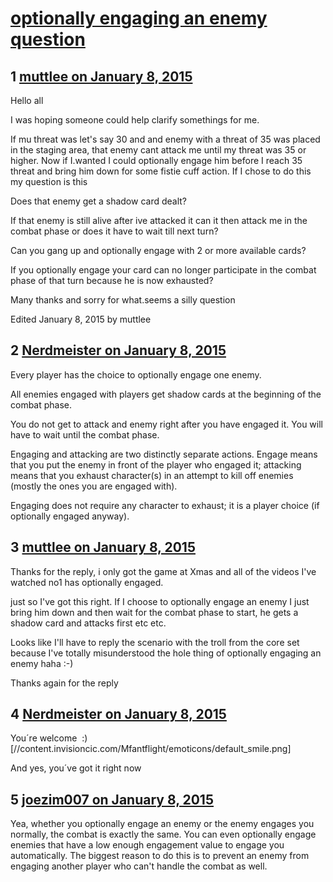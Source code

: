 # [optionally engaging an enemy question](https://community.fantasyflightgames.com/topic/131240-optionally-engaging-an-enemy-question/)

## 1 [muttlee on January 8, 2015](https://community.fantasyflightgames.com/topic/131240-optionally-engaging-an-enemy-question/?do=findComment&comment=1397411)

Hello all

I was hoping someone could help clarify somethings for me.

If mu threat was let's say 30 and and enemy with a threat of 35 was placed in the staging area, that enemy cant attack me until my threat was 35 or higher. Now if I.wanted I could optionally engage him before I reach 35 threat and bring him down for some fistie cuff action. If I chose to do this my question is this

Does that enemy get a shadow card dealt?

If that enemy is still alive after ive attacked it can it then attack me in the combat phase or does it have to wait till next turn?

Can you gang up and optionally engage with 2 or more available cards?

If you optionally engage your card can no longer participate in the combat phase of that turn because he is now exhausted?

Many thanks and sorry for what.seems a silly question

Edited January 8, 2015 by muttlee

## 2 [Nerdmeister on January 8, 2015](https://community.fantasyflightgames.com/topic/131240-optionally-engaging-an-enemy-question/?do=findComment&comment=1397418)

Every player has the choice to optionally engage one enemy.

All enemies engaged with players get shadow cards at the beginning of the combat phase.

You do not get to attack and enemy right after you have engaged it. You will have to wait until the combat phase.

Engaging and attacking are two distinctly separate actions. Engage means that you put the enemy in front of the player who engaged it; attacking means that you exhaust character(s) in an attempt to kill off enemies (mostly the ones you are engaged with).

Engaging does not require any character to exhaust; it is a player choice (if optionally engaged anyway).

## 3 [muttlee on January 8, 2015](https://community.fantasyflightgames.com/topic/131240-optionally-engaging-an-enemy-question/?do=findComment&comment=1397435)

Thanks for the reply, i only got the game at Xmas and all of the videos I've watched no1 has optionally engaged.

just so I've got this right. If I choose to optionally engage an enemy I just bring him down and then wait for the combat phase to start, he gets a shadow card and attacks first etc etc.

Looks like I'll have to reply the scenario with the troll from the core set because I've totally misunderstood the hole thing of optionally engaging an enemy haha :-)

Thanks again for the reply

## 4 [Nerdmeister on January 8, 2015](https://community.fantasyflightgames.com/topic/131240-optionally-engaging-an-enemy-question/?do=findComment&comment=1397472)

You´re welcome  :) [//content.invisioncic.com/Mfantflight/emoticons/default_smile.png]

And yes, you´ve got it right now

## 5 [joezim007 on January 8, 2015](https://community.fantasyflightgames.com/topic/131240-optionally-engaging-an-enemy-question/?do=findComment&comment=1397663)

Yea, whether you optionally engage an enemy or the enemy engages you normally, the combat is exactly the same. You can even optionally engage enemies that have a low enough engagement value to engage you automatically. The biggest reason to do this is to prevent an enemy from engaging another player who can't handle the combat as well.

